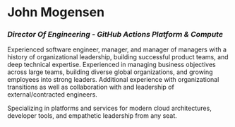 # John Mogensen
### _Director Of Engineering - GitHub Actions Platform & Compute_

Experienced software engineer, manager, and manager of managers with a history of organizational leadership, building successful product teams, and deep technical expertise. Experienced in managing business objectives across large teams, building diverse global organizations, and growing employees into strong leaders. Additional experience with organizational transitions as well as collaboration with and leadership of external/contracted engineers.

Specializing in platforms and services for modern cloud architectures, developer tools, and empathetic leadership from any seat.
